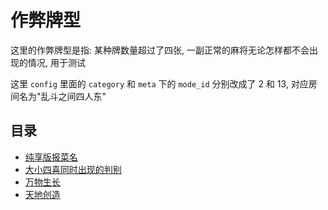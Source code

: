 # 作弊牌型

这里的作弊牌型是指: 某种牌数量超过了四张, 一副正常的麻将无论怎样都不会出现的情况, 用于测试

这里 `config` 里面的 `category` 和 `meta` 下的 `mode_id` 分别改成了 2 和 13, 对应房间名为"乱斗之间四人东"

## 目录

- [纯享版报菜名](纯享版报菜名)
- [大小四喜同时出现的判别](大小四喜同时出现的判别.js)
- [万物生长](万物生长.js)
- [天地创造](天地创造.js)
